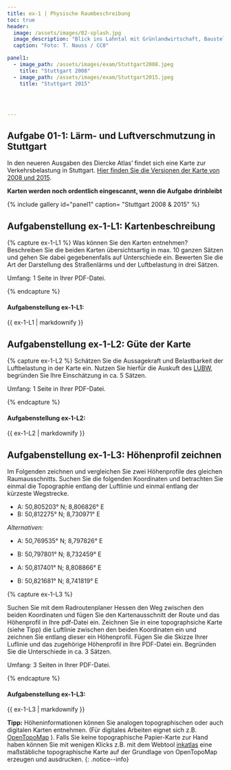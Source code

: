 ```yaml
---
title: ex-1 | Physische Raumbeschreibung
toc: true
header:
  image: /assets/images/02-splash.jpg
  image_description: "Blick ins Lahntal mit Grünlandwirtschaft, Baustelle für Stromtrassen und Regenbogen."
  caption: "Foto: T. Nauss / CC0"

panel1:  
  - image_path: /assets/images/exam/Stuttgart2008.jpeg
    title: "Stuttgart 2008"
  - image_path: /assets/images/exam/Stuttgart2015.jpeg
    title: "Stuttgart 2015"




---
```

<script type="text/javascript" async
	src="https://cdnjs.cloudflare.com/ajax/libs/mathjax/2.7.5/latest.js?config=TeX-MML-AM_CHTML">
</script>

<script type="text/x-mathjax-config">
   MathJax.Hub.Config({
     extensions: ["tex2jax.js"],
     jax: ["input/TeX", "output/HTML-CSS"],
     tex2jax: {
       inlineMath: [ ['$','$'], ["\\(","\\)"] ],
       displayMath: [ ['$$','$$'], ["\\[","\\]"] ],
       processEscapes: true
     },
     "HTML-CSS": { availableFonts: ["TeX"] }
   });
</script>



## Aufgabe 01-1: Lärm- und Luftverschmutzung in Stuttgart

In den neueren Ausgaben des Diercke Atlas’ findet sich eine Karte zur Verkehrsbelastung in Stuttgart. [Hier finden Sie die Versionen der Karte von 2008 und 2015](https://ilias.uni-marburg.de/goto.php?target=fold_1924576&client_id=UNIMR).

**Karten werden noch ordentlich eingescannt, wenn die Aufgabe drinbleibt**

{% include gallery id="panel1"  caption= "Stuttgart 2008 & 2015" %}


## Aufgabenstellung ex-1-L1: Kartenbeschreibung
{% capture ex-1-L1 %}
Was können Sie den Karten entnehmen? Beschreiben Sie die beiden Karten übersichtsartig in max. 10 ganzen Sätzen und gehen Sie dabei gegebenenfalls auf Unterschiede ein. Bewerten Sie die Art der Darstellung des Straßenlärms und der Luftbelastung in drei Sätzen.


Umfang: 1 Seite in Ihrer PDF-Datei.

{% endcapture %}

<div class="notice--success">
  <h4 class="no_toc">Aufgabenstellung ex-1-L1:</h4>
  {{ ex-1-L1 | markdownify }}
</div>

## Aufgabenstellung ex-1-L2: Güte der Karte
{% capture ex-1-L2 %}
Schätzen Sie die Aussagekraft und Belastbarkeit der Luftbelastung in der Karte ein. Nutzen Sie hierfür die Auskuft des [LUBW](https://udo.lubw.baden-wuerttemberg.de/public/api/processingChain?ssid=7b886373-2c8b-4e06-88a4-93900826fdc4&selector=luftmessdaten.meros%3Ameros_z_luft_vergleich_messstation_ueber_nmc.sel), begründen Sie Ihre Einschätzung in ca. 5 Sätzen.


Umfang: 1 Seite in Ihrer PDF-Datei.


{% endcapture %}

<div class="notice--success">
  <h4 class="no_toc">Aufgabenstellung ex-1-L2:</h4>
  {{ ex-1-L2 | markdownify }}
</div>




## Aufgabenstellung ex-1-L3: Höhenprofil zeichnen

Im Folgenden zeichnen und vergleichen Sie zwei Höhenprofile des gleichen Raumausschnitts. Suchen Sie die folgenden Koordinaten und betrachten Sie einmal die Topographie entlang der Luftlinie und einmal entlang der kürzeste Wegstrecke.


<!--
3 Varianten
-->

* A: 50,805203° N; 8,806826° E
* B: 50,812275° N; 8,730971° E

*Alternativen:*
* A: 50,769535° N; 8,797826° E
* B: 50,797801° N; 8,732459° E

* A: 50,817401° N; 8,808866° E
* B: 50,821681° N; 8,741819° E


{% capture ex-1-L3 %}

Suchen Sie mit dem Radroutenplaner Hessen den Weg zwischen den beiden Koordinaten und fügen Sie den Kartenausschnitt der Route und das Höhenprofil in Ihre pdf-Datei ein. Zeichnen Sie in eine topographsiche Karte (siehe Tipp) die Luftlinie zwischen den beiden Koordinaten ein und zeichnen Sie entlang dieser ein Höhenprofil. Fügen Sie die Skizze Ihrer Luflinie und das zugehörige Höhenprofil in Ihre PDF-Datei ein. Begründen Sie die Unterschiede in ca. 3 Sätzen.

Umfang: 3 Seiten in Ihrer PDF-Datei.

{% endcapture %}

<div class="notice--success">
  <h4 class="no_toc">Aufgabenstellung ex-1-L3:</h4>
  {{ ex-1-L3 | markdownify }}
</div>

**Tipp:** Höheninformationen können Sie analogen topographischen oder auch digitalen Karten entnehmen. (Für digitales Arbeiten eignet sich z.B. [OpenTopoMap](https://opentopomap.org/) ). Falls Sie keine topographische Papier-Karte zur Hand haben können Sie mit wenigen Klicks z.B. mit dem Webtool  [inkatlas](https://inkatlas.com/create/) eine maßstäbliche topographische Karte auf der Grundlage von OpenTopoMap erzeugen und ausdrucken.
{: .notice--info}
